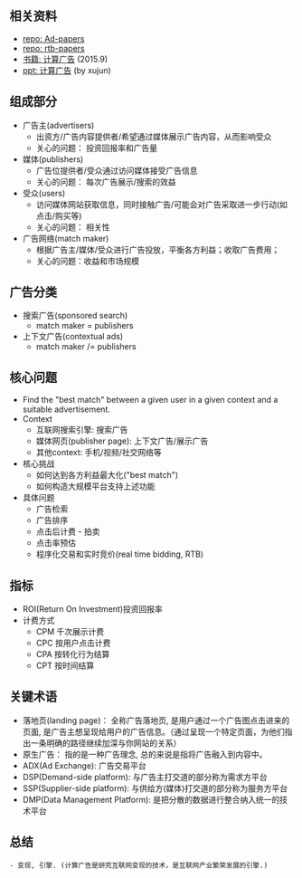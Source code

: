 ## 相关资料
- [repo: Ad-papers](https://github.com/upperli/Ad-papers)
- [repo: rtb-papers](https://github.com/upperli/rtb-papers)
- [书籍: 计算广告](https://book.douban.com/subject/26596778/) (2015.9)
- [ppt: 计算广告](./readings/) (by xujun)

## 组成部分
- 广告主(advertisers)
    - 出资方/广告内容提供者/希望通过媒体展示广告内容，从而影响受众
    - 关心的问题： 投资回报率和广告量
- 媒体(publishers)
    - 广告位提供者/受众通过访问媒体接受广告信息
    - 关心的问题： 每次广告展示/搜索的效益
- 受众(users)
    - 访问媒体网站获取信息，同时接触广告/可能会对广告采取进一步行动(如点击/购买等)
    - 关心的问题： 相关性
- 广告网络(match maker)
    - 根据广告主/媒体/受众进行广告投放，平衡各方利益；收取广告费用；
    - 关心的问题：收益和市场规模

## 广告分类
- 搜索广告(sponsored search)
    - match maker = publishers
- 上下文广告(contextual ads)
    - match maker /= publishers

## 核心问题
- Find the "best match" between a given user in a given context and a suitable advertisement.
- Context
    - 互联网搜索引擎: 搜索广告
    - 媒体网页(publisher page): 上下文广告/展示广告
    - 其他context: 手机/视频/社交网络等
- 核心挑战
    - 如何达到各方利益最大化("best match")
    - 如何构造大规模平台支持上述功能
- 具体问题
    - 广告检索
    - 广告排序
    - 点击后计费 - 拍卖
    - 点击率预估
    - 程序化交易和实时竞价(real time bidding, RTB)
    

## 指标
- ROI(Return On Investment)投资回报率
- 计费方式
    - CPM 千次展示计费
    - CPC 按用户点击计费
    - CPA 按转化行为结算
    - CPT 按时间结算
    

## 关键术语
- 落地页(landing page)： 全称广告落地页, 是用户通过一个广告图点击进来的页面, 是广告主想呈现给用户的广告信息。（通过呈现一个特定页面，为他们指出一条明确的路径继续加深与你网站的关系）
- 原生广告： 指的是一种广告理念, 总的来说是指将广告融入到内容中。
- ADX(Ad Exchange): 广告交易平台
- DSP(Demand-side platform): 与广告主打交道的部分称为需求方平台
- SSP(Supplier-side platform): 与供给方(媒体)打交道的部分称为服务方平台
- DMP(Data Management Platform): 是把分散的数据进行整合纳入统一的技术平台

## 总结
    - 变现, 引擎. (计算广告是研究互联网变现的技术，是互联网产业繁荣发展的引擎.)
   
